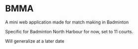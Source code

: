 # BMMA

A mini web application made for match making in Badminton

Specific for Badminton North Harbour for now, set to 11 courts.

Will generalize at a later date
